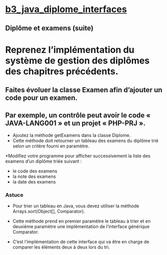 # [b3_java_diplome_interfaces](https://spoonless.github.io/epsi-b3-java/interface.html#id2)
## Diplôme et examens (suite)

# Reprenez l’implémentation du système de gestion des diplômes des chapitres précédents.

## Faites évoluer la classe Examen afin d’ajouter un code pour un examen. 
## Par exemple, un contrôle peut avoir le code « JAVA-LANG001 » et un projet « PHP-PRJ ».

* Ajoutez la méthode getExamens dans la classe Diplome. 
* Cette méthode doit retourner un tableau des examens du diplôme trié selon un critère fourni en paramètre.

 *Modifiez votre programme pour afficher successivement la liste des examens d’un diplôme triée suivant :

- le code des examens
- la note des examens
- la date des examens

### Astuce

- Pour trier un tableau en Java, vous devez utiliser la méthode Arrays.sort(Object[], Comparator). 

- Cette méthode prend en premier paramètre le tableau à trier et en deuxième paramètre une implémentation de l’interface  générique Comparator.

- C’est l’implémentation de cette interface qui va être en charge de comparer les éléments deux à deux lors du tri.
